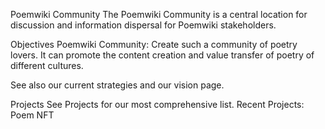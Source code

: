 Poemwiki Community
The Poemwiki Community is a central location for discussion and information dispersal for Poemwiki stakeholders.

Objectives
Poemwiki Community: Create such a community of poetry lovers. It can promote the content creation and value transfer of poetry of different cultures.

See also our current strategies and our vision page.

Projects
See Projects for our most comprehensive list.
Recent Projects: 
Poem NFT
